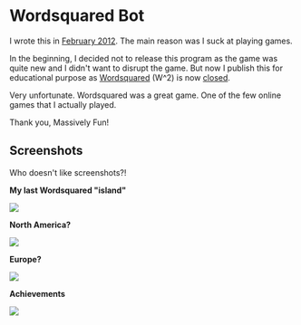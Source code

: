 # Wordsquared Bot

I wrote this in [February 2012](http://oddfactor.wordpress.com/2012/02/28/cheating-robots-wordsquared/). The main reason was I suck at playing games.

In the beginning, I decided not to release this program as the game was quite new and I didn't want to disrupt the game. But now I publish this for educational purpose as [Wordsquared](http://www.wordsquared.com/) (W^2) is now [closed](https://getsatisfaction.com/wordsquared/topics/saying_goodbye_to_wordsquared). 

Very unfortunate. Wordsquared was a great game. One of the few online games that I actually played.

Thank you, Massively Fun!

## Screenshots

Who doesn't like screenshots?!

**My last Wordsquared "island"**

![](https://oddfactor.files.wordpress.com/2012/02/wordsquared_01.png)

**North America?**

![](https://oddfactor.files.wordpress.com/2012/02/wordsquared_02.png)

**Europe?**

![](https://oddfactor.files.wordpress.com/2012/02/wordsquared_03.png)

**Achievements**

![](https://oddfactor.files.wordpress.com/2012/02/wordsquared_04.png)

